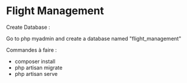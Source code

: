 # Flight Management

Create Database :

Go to php myadmin and create a database named "flight_management"

Commandes à faire :

- composer install
- php artisan migrate
- php artisan serve
